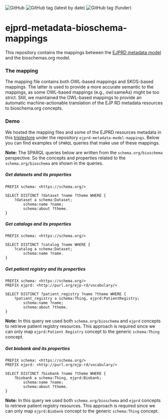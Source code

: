 ![GitHub](https://img.shields.io/github/license/ejp-rd-vp/resource-metadata-schema)
![GitHub tag (latest by date)](https://img.shields.io/github/v/tag/ejp-rd-vp/resource-metadata-schema)
![GitHub tag (funder)](https://img.shields.io/badge/funder-EJP%20RD-brightgreen)

# ejprd-metadata-bioschema-mappings
This repository contains the mappings between the [EJPRD metadata model](https://github.com/ejp-rd-vp/resource-metadata-schema) and the bioschemas.org model.

### The mapping
The mapping file contains both OWL-based mappings and SKOS-based mappings. The latter is used to provide a more accurate semantic to the mappings, as some OWL-based mappings (e.g., owl:sameAs) might be too strict. Still, we maintained the OWL-based mappings to provide an automatic machine-actionable translation of the EJP RD metadata resources to bioschema.org concepts.


### Demo
We hosted the mapping files and some of the EJPRD resources metadata in this [triplestore](http://178.63.49.197:7300/) under the repository `ejprd-metadata-model-mappings`. Below you can find examples of `SPARQL` queries that make use of these mappings.

**Note:** The SPARQL queries below are written from the `schema.org/bioschema` perspective. So the concepts and properties related to the `schema.org/bioschema` are shown in the queries.


##### Get datasets and its properties

```SPARQL
PREFIX schema: <https://schema.org/>

SELECT DISTINCT ?dataset ?name ?theme WHERE { 
	?dataset a schema:Dataset;
    	schema:name ?name;
     	schema:about ?theme.
}

```  


##### Get catalogs and its properties

```SPARQL
PREFIX schema: <https://schema.org/>

SELECT DISTINCT ?catalog ?name WHERE { 
	?catalog a schema:Dataset;
    	schema:name ?name.
}
```  


##### Get patient registry and its properties

```SPARQL
PREFIX schema: <https://schema.org/>
PREFIX ejprd: <http://purl.org/ejp-rd/vocabulary/>

SELECT DISTINCT ?patient_registry ?name ?theme WHERE { 
	?patient_registry a schema:Thing, ejprd:PatientRegistry;
    	schema:name ?name;
     	schema:about ?theme.
}
```  
**Note:** In this query we used both `schema.org/bioschema` and `ejprd` concepts to retrieve patient registry resources. This approach is required since we can only map `ejprd:Patient Registry` concept to the generic `schema:Thing` concept.



##### Get biobank and its properties

```SPARQL
PREFIX schema: <https://schema.org/>
PREFIX ejprd: <http://purl.org/ejp-rd/vocabulary/>

SELECT DISTINCT ?biobank ?name ?theme WHERE { 
	?biobank a schema:Thing, ejprd:Biobank;
    	schema:name ?name;
     	schema:about ?theme.
}
```  
**Note:** In this query we used both `schema.org/bioschema` and `ejprd` concepts to retrieve patient registry resources. This approach is required since we can only map `ejprd:Biobank` concept to the generic `schema:Thing` concept.
